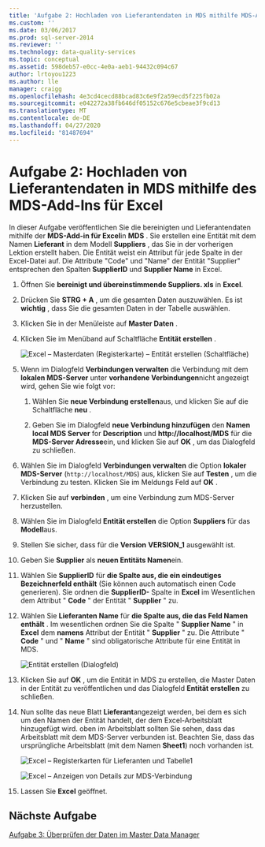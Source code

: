 ```yaml
---
title: 'Aufgabe 2: Hochladen von Lieferantendaten in MDS mithilfe MDS-Add-in für Excel | Microsoft-Dokumentation'
ms.custom: ''
ms.date: 03/06/2017
ms.prod: sql-server-2014
ms.reviewer: ''
ms.technology: data-quality-services
ms.topic: conceptual
ms.assetid: 598deb57-e0cc-4e0a-aeb1-94432c094c67
author: lrtoyou1223
ms.author: lle
manager: craigg
ms.openlocfilehash: 4e3cd4cecd88bcad83c6e9f2a59ecd5f225fb02a
ms.sourcegitcommit: e042272a38fb646df05152c676e5cbeae3f9cd13
ms.translationtype: MT
ms.contentlocale: de-DE
ms.lasthandoff: 04/27/2020
ms.locfileid: "81487694"
---
```

# <a name="task-2-uploading-supplier-data-to-mds-using-mds-add-in-for-excel"></a>Aufgabe 2: Hochladen von Lieferantendaten in MDS mithilfe des MDS-Add-Ins für Excel
  In dieser Aufgabe veröffentlichen Sie die bereinigten und Lieferantendaten mithilfe der **MDS-Add-in für Excel**in **MDS** . Sie erstellen eine Entität mit dem Namen **Lieferant** in dem Modell **Suppliers** , das Sie in der vorherigen Lektion erstellt haben. Die Entität weist ein Attribut für jede Spalte in der Excel-Datei auf. Die Attribute "Code" und "Name" der Entität "Supplier" entsprechen den Spalten **SupplierID** und **Supplier Name** in Excel.  
  
1.  Öffnen Sie **bereinigt und übereinstimmende Suppliers. xls** in **Excel**.  
  
2.  Drücken Sie **STRG + A** , um die gesamten Daten auszuwählen. Es ist **wichtig** , dass Sie die gesamten Daten in der Tabelle auswählen.  
  
3.  Klicken Sie in der Menüleiste auf **Master Daten** .  
  
4.  Klicken Sie im Menüband auf Schaltfläche **Entität erstellen** .  
  
     ![Excel – Masterdaten (Registerkarte) – Entität erstellen (Schaltfläche)](../../2014/tutorials/media/et-ulingsdtomdsusingmdsaddinforexcel-01.jpg "Excel – Masterdaten (Registerkarte) – Entität erstellen (Schaltfläche)")  
  
5.  Wenn im Dialogfeld **Verbindungen verwalten** die Verbindung mit dem **lokalen MDS-Server** unter **vorhandene Verbindungen**nicht angezeigt wird, gehen Sie wie folgt vor:  
  
    1.  Wählen Sie **neue Verbindung erstellen**aus, und klicken Sie auf die Schaltfläche **neu** .  
  
    2.  Geben Sie im Dialogfeld **neue Verbindung hinzufügen** den **Namen local MDS Server** for **Description** und **http:\//localhost/MDS** für die **MDS-Server Adresse**ein, und klicken Sie auf **OK** , um das Dialogfeld zu schließen.  
  
6.  Wählen Sie im Dialogfeld **Verbindungen verwalten** die Option **lokaler MDS-Server** (`http://localhost/MDS`) aus, klicken Sie auf **Testen** , um die Verbindung zu testen. Klicken Sie im Meldungs Feld auf **OK** .  
  
7.  Klicken Sie auf **verbinden** , um eine Verbindung zum MDS-Server herzustellen.  
  
8.  Wählen Sie im Dialogfeld **Entität erstellen** die Option **Suppliers** für das **Modell**aus.  
  
9. Stellen Sie sicher, dass für die **Version** **VERSION_1** ausgewählt ist.  
  
10. Geben Sie **Supplier** als **neuen Entitäts Namen**ein.  
  
11. Wählen Sie **SupplierID** für **die Spalte aus, die ein eindeutiges Bezeichnerfeld enthält** (Sie können auch automatisch einen Code generieren). Sie ordnen die **SupplierID-** Spalte in **Excel** im Wesentlichen dem Attribut " **Code** " der Entität " **Supplier** " zu.  
  
12. Wählen Sie **Lieferanten Name** für **die Spalte aus, die das Feld Namen enthält** . Im wesentlichen ordnen Sie die Spalte " **Supplier Name** " in **Excel** dem **namens** Attribut der Entität " **Supplier** " zu. Die Attribute " **Code** " und " **Name** " sind obligatorische Attribute für eine Entität in MDS.  
  
     ![Entität erstellen (Dialogfeld)](../../2014/tutorials/media/et-ulingsdtomdsusingmdsaddinforexcel-02.jpg "Entität erstellen (Dialogfeld)")  
  
13. Klicken Sie auf **OK** , um die Entität in MDS zu erstellen, die Master Daten in der Entität zu veröffentlichen und das Dialogfeld **Entität erstellen** zu schließen.  
  
14. Nun sollte das neue Blatt **Lieferant**angezeigt werden, bei dem es sich um den Namen der Entität handelt, der dem Excel-Arbeitsblatt hinzugefügt wird. oben im Arbeitsblatt sollten Sie sehen, dass das Arbeitsblatt mit dem MDS-Server verbunden ist. Beachten Sie, dass das ursprüngliche Arbeitsblatt (mit dem Namen **Sheet1**) noch vorhanden ist.  
  
     ![Excel – Registerkarten für Lieferanten und Tabelle1](../../2014/tutorials/media/et-ulingsdtomdsusingmdsaddinforexcel-03.jpg "Excel – Registerkarten für Lieferanten und Tabelle1")  
  
     ![Excel – Anzeigen von Details zur MDS-Verbindung](../../2014/tutorials/media/et-ulingsdtomdsusingmdsaddinforexcel-04.jpg "Excel – Anzeigen von Details zur MDS-Verbindung")  
  
15. Lassen Sie **Excel** geöffnet.  
  
## <a name="next-task"></a>Nächste Aufgabe  
 [Aufgabe 3: Überprüfen der Daten im Master Data Manager](../../2014/tutorials/task-3-verifying-the-data-in-master-data-manager.md)  
  
  
